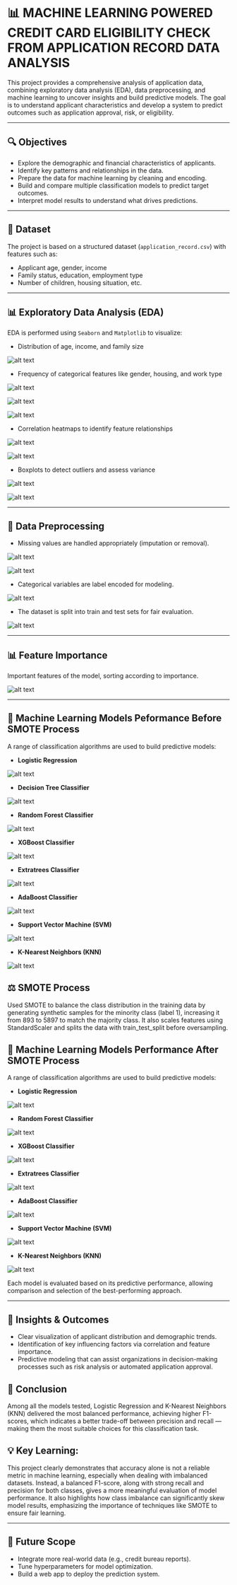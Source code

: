 
# 📊 MACHINE LEARNING POWERED CREDIT CARD ELIGIBILITY CHECK FROM APPLICATION RECORD DATA ANALYSIS

This project provides a comprehensive analysis of application data, combining exploratory data analysis (EDA), data preprocessing, and machine learning to uncover insights and build predictive models. The goal is to understand applicant characteristics and develop a system to predict outcomes such as application approval, risk, or eligibility.

---

## 🔍 Objectives
- Explore the demographic and financial characteristics of applicants.
- Identify key patterns and relationships in the data.
- Prepare the data for machine learning by cleaning and encoding.
- Build and compare multiple classification models to predict target outcomes.
- Interpret model results to understand what drives predictions.

---

## 📁 Dataset
The project is based on a structured dataset (`application_record.csv`) with features such as:
- Applicant age, gender, income
- Family status, education, employment type
- Number of children, housing situation, etc.

---

## 📊 Exploratory Data Analysis (EDA)
EDA is performed using `Seaborn` and `Matplotlib` to visualize:
- Distribution of age, income, and family size

![alt text](images/image.png)

- Frequency of categorical features like gender, housing, and work type

![alt text](images/image-1.png)

![alt text](images/image-2.png)

![alt text](images/image-3.png)


- Correlation heatmaps to identify feature relationships

![alt text](images/image-6.png)

![alt text](images/image-7.png)

- Boxplots to detect outliers and assess variance

![alt text](images/image-4.png)

![alt text](images/image-5.png)


---

## 🧹 Data Preprocessing
- Missing values are handled appropriately (imputation or removal).

![alt text](images/image-8.png)

![alt text](images/image-9.png)

- Categorical variables are label encoded for modeling.

![alt text](images/image-10.png)

- The dataset is split into train and test sets for fair evaluation.

![alt text](images/image-11.png)

---

## 📊 Feature Importance
Important features of the model, sorting according to importance.

![alt text](images/image-16.png)

---

## 🤖 Machine Learning Models Peformance Before SMOTE Process
A range of classification algorithms are used to build predictive models:
- **Logistic Regression**

![alt text](images/image-29.png)

- **Decision Tree Classifier**

![alt text](images/image-30.png)

- **Random Forest Classifier**

![alt text](images/image-31.png)

- **XGBoost Classifier**

![alt text](images/image-32.png)

- **Extratrees Classifier**

![alt text](images/image-33.png)

- **AdaBoost Classifier**

![alt text](images/image-34.png)

- **Support Vector Machine (SVM)**

![alt text](images/image-35.png)

- **K-Nearest Neighbors (KNN)**

![alt text](images/image-36.png)

## ⚖️ SMOTE Process
Used SMOTE to balance the class distribution in the training data by generating synthetic samples for the minority class (label 1), increasing it from 893 to 5897 to match the majority class. It also scales features using StandardScaler and splits the data with train_test_split before oversampling.

## 🤖 Machine Learning Models Performance After SMOTE Process
A range of classification algorithms are used to build predictive models:

- **Logistic Regression**
  
![alt text](<images/image-26.png>)

- **Random Forest Classifier**

![alt text](images/image-22.png)

- **XGBoost Classifier**

![alt text](images/image-25.png)

- **Extratrees Classifier**

![alt text](images/image-23.png)

- **AdaBoost Classifier**

![alt text](images/image-24.png)

- **Support Vector Machine (SVM)**

![alt text](images/image-27.png)

- **K-Nearest Neighbors (KNN)**

![alt text](images/image-28.png)


Each model is evaluated based on its predictive performance, allowing comparison and selection of the best-performing approach.

---

## 📌 Insights & Outcomes
- Clear visualization of applicant distribution and demographic trends.
- Identification of key influencing factors via correlation and feature importance.
- Predictive modeling that can assist organizations in decision-making processes such as risk analysis or automated application approval.

## 🎯 Conclusion
Among all the models tested, Logistic Regression and K-Nearest Neighbors (KNN) delivered the most balanced performance, achieving higher F1-scores, which indicates a better trade-off between precision and recall — making them the most suitable choices for this classification task.

## 💡 Key Learning:
This project clearly demonstrates that accuracy alone is not a reliable metric in machine learning, especially when dealing with imbalanced datasets. Instead, a balanced F1-score, along with strong recall and precision for both classes, gives a more meaningful evaluation of model performance. It also highlights how class imbalance can significantly skew model results, emphasizing the importance of techniques like SMOTE to ensure fair learning.

---

## 🔗 Future Scope
- Integrate more real-world data (e.g., credit bureau reports).
- Tune hyperparameters for model optimization.
- Build a web app to deploy the prediction system.
